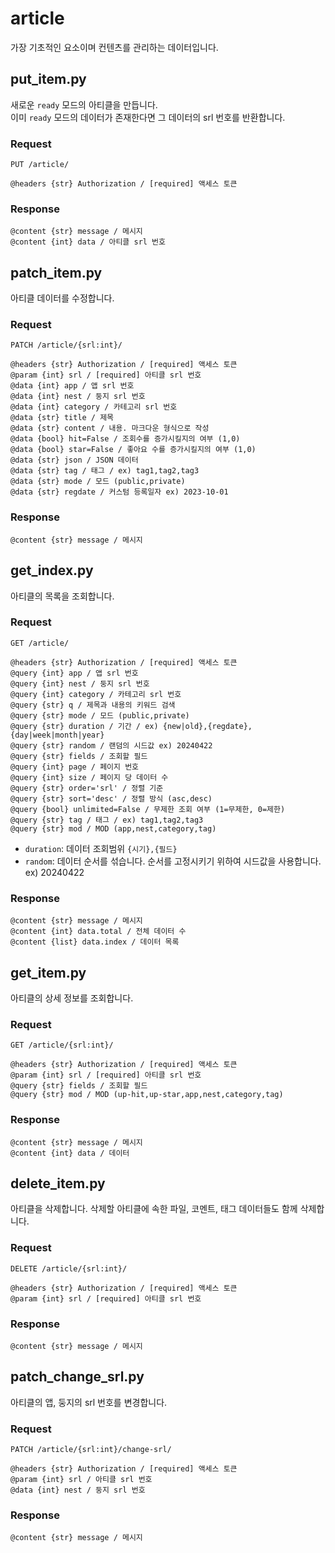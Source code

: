 # article

가장 기초적인 요소이며 컨텐츠를 관리하는 데이터입니다.


## put_item.py

새로운 `ready` 모드의 아티클을 만듭니다.  
이미 `ready` 모드의 데이터가 존재한다면 그 데이터의 srl 번호를 반환합니다.

### Request

```
PUT /article/

@headers {str} Authorization / [required] 액세스 토큰
```

### Response

```
@content {str} message / 메시지
@content {int} data / 아티클 srl 번호
```


## patch_item.py

아티클 데이터를 수정합니다.

### Request

```
PATCH /article/{srl:int}/

@headers {str} Authorization / [required] 액세스 토큰
@param {int} srl / [required] 아티클 srl 번호
@data {int} app / 앱 srl 번호
@data {int} nest / 둥지 srl 번호
@data {int} category / 카테고리 srl 번호
@data {str} title / 제목
@data {str} content / 내용. 마크다운 형식으로 작성
@data {bool} hit=False / 조회수를 증가시킬지의 여부 (1,0)
@data {bool} star=False / 좋아요 수를 증가시킬지의 여부 (1,0)
@data {str} json / JSON 데이터
@data {str} tag / 태그 / ex) tag1,tag2,tag3
@data {str} mode / 모드 (public,private)
@data {str} regdate / 커스텀 등록일자 ex) 2023-10-01
```

### Response

```
@content {str} message / 메시지
```


## get_index.py

아티클의 목록을 조회합니다.

### Request

```
GET /article/

@headers {str} Authorization / [required] 액세스 토큰
@query {int} app / 앱 srl 번호
@query {int} nest / 둥지 srl 번호
@query {int} category / 카테고리 srl 번호
@query {str} q / 제목과 내용의 키워드 검색
@query {str} mode / 모드 (public,private)
@query {str} duration / 기간 / ex) {new|old},{regdate},{day|week|month|year}
@query {str} random / 랜덤의 시드값 ex) 20240422
@query {str} fields / 조회할 필드
@query {int} page / 페이지 번호
@query {int} size / 페이지 당 데이터 수
@query {str} order='srl' / 정렬 기준
@query {str} sort='desc' / 정렬 방식 (asc,desc)
@query {bool} unlimited=False / 무제한 조회 여부 (1=무제한, 0=제한)
@query {str} tag / 태그 / ex) tag1,tag2,tag3
@query {str} mod / MOD (app,nest,category,tag)
```

- `duration`: 데이터 조회범위 `{시기},{필드}`
- `random`: 데이터 순서를 섞습니다. 순서를 고정시키기 위하여 시드값을 사용합니다. ex) 20240422

### Response

```
@content {str} message / 메시지
@content {int} data.total / 전체 데이터 수
@content {list} data.index / 데이터 목록
```


## get_item.py

아티클의 상세 정보를 조회합니다.

### Request

```
GET /article/{srl:int}/

@headers {str} Authorization / [required] 액세스 토큰
@param {int} srl / [required] 아티클 srl 번호
@query {str} fields / 조회할 필드
@query {str} mod / MOD (up-hit,up-star,app,nest,category,tag)
```

### Response

```
@content {str} message / 메시지
@content {int} data / 데이터
```


## delete_item.py

아티클을 삭제합니다. 삭제할 아티클에 속한 파일, 코멘트, 태그 데이터들도 함께 삭제합니다.

### Request

```
DELETE /article/{srl:int}/

@headers {str} Authorization / [required] 액세스 토큰
@param {int} srl / [required] 아티클 srl 번호
```

### Response

```
@content {str} message / 메시지
```


## patch_change_srl.py

아티클의 앱, 둥지의 srl 번호를 변경합니다.

### Request

```
PATCH /article/{srl:int}/change-srl/

@headers {str} Authorization / [required] 액세스 토큰
@param {int} srl / 아티클 srl 번호
@data {int} nest / 둥지 srl 번호
```

### Response

```
@content {str} message / 메시지
```
